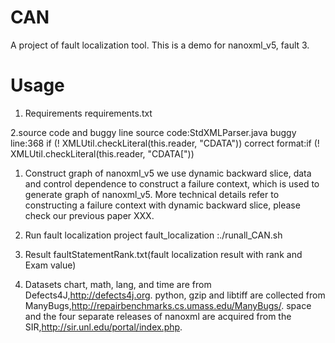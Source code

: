 # CAN
A project of fault localization tool.
This is a demo for nanoxml_v5, fault 3.
# Usage
1. Requirements
requirements.txt

2.source code and buggy line
source code:StdXMLParser.java
buggy line:368 if (! XMLUtil.checkLiteral(this.reader, "CDATA")) 
correct format:if (! XMLUtil.checkLiteral(this.reader, "CDATA["))

 1. Construct graph of nanoxml_v5
we use dynamic backward slice, data and control dependence to construct a failure context, which is used to generate graph of nanoxml_v5. More technical details refer to constructing a failure context with dynamic backward slice, please check our previous paper XXX.

 2. Run fault localization project
fault_localization :./runall_CAN.sh

 3. Result
faultStatementRank.txt(fault localization result with rank and Exam value)

 4. Datasets
chart, math, lang, and time are from Defects4J,http://defects4j.org.
python, gzip and libtiff are collected from ManyBugs,http://repairbenchmarks.cs.umass.edu/ManyBugs/.
space and the four separate releases of nanoxml are acquired from the SIR,http://sir.unl.edu/portal/index.php.
